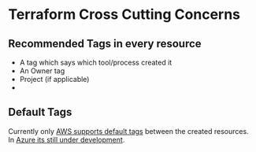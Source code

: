 # Terraform Cross Cutting Concerns

## Recommended Tags in every resource

- A tag which says which tool/process created it
- An Owner tag
- Project (if applicable)
- 

## Default Tags

Currently only [AWS supports default tags](https://www.hashicorp.com/blog/default-tags-in-the-terraform-aws-provider) between the created resources.
In [Azure its still under development](https://github.com/hashicorp/terraform-provider-azurerm/issues/13776).

